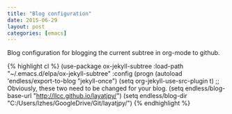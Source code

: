 ```yaml
---
title: "Blog configuration"
date: 2015-06-29
layout: post
categories: [emacs]
---
```

Blog configuration for blogging the current subtree in org-mode to github.

{% highlight cl %}
(use-package ox-jekyll-subtree
  :load-path "~/.emacs.d/elpa/ox-jekyll-subtree"
  :config
  (progn
    (autoload 'endless/export-to-blog "jekyll-once")
    (setq org-jekyll-use-src-plugin t)
    ;; Obviously, these two need to be changed for your blog.
    (setq endless/blog-base-url "http://llcc.github.io/layatjpy/")
    (setq endless/blog-dir "C:/Users/lzhes/GoogleDrive/Git/layatjpy/")
{% endhighlight %}
